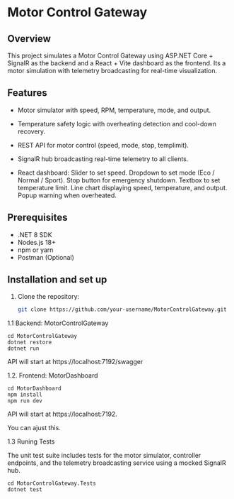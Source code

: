 # Motor Control Gateway

## Overview
This project simulates a Motor Control Gateway using ASP.NET Core + SignalR as the backend and a React + Vite dashboard as the frontend.
Its a motor simulation with telemetry broadcasting for real-time visualization.

## Features
- Motor simulator with speed, RPM, temperature, mode, and output.

- Temperature safety logic with overheating detection and cool-down recovery.

- REST API for motor control (speed, mode, stop, templimit).

- SignalR hub broadcasting real-time telemetry to all clients.

- React dashboard:
            Slider to set speed.
            Dropdown to set mode (Eco / Normal / Sport).
            Stop button for emergency shutdown.
            Textbox to set temperature limit.
            Line chart displaying speed, temperature, and output.
            Popup warning when overheated.

## Prerequisites
- .NET 8 SDK
- Nodes.js 18+
- npm or yarn
- Postman (Optional)

## Installation and set up

1. Clone the repository:
    ```bash
    git clone https://github.com/your-username/MotorControlGateway.git
    ```
1.1  Backend: MotorControlGateway

    cd MotorControlGateway
    dotnet restore
    dotnet run

API will start at https://localhost:7192/swagger

1.2. Frontend: MotorDashboard

    cd MotorDashboard
    npm install
    npm run dev

API will start at https://localhost:7192.

You can ajust this.

1.3 Runing Tests

The unit test suite includes tests for the motor simulator, controller endpoints, and the telemetry broadcasting service using a mocked SignalR hub.

    cd MotorControlGateway.Tests
    dotnet test




